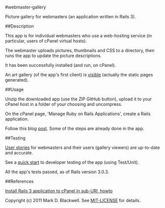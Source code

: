 #webmaster-gallery

Picture gallery for webmasters (an application written in Rails 3).

##Description

This app is for individual webmasters who use a web-hosting service (in particular, users of cPanel virtual hosts).

The webmaster uploads pictures, thumbnails and CSS to a directory, then runs the app to update the picture descriptions.

It has been successfully installed (and run, on cPanel).

An art gallery (of the app's first client) is [visible](http://www.meganamoss.com/webmas-gallery/) (actually the static pages generated).

##Usage

Unzip the downloaded app (use the ZIP GitHub button), upload it to your cPanel host in a folder of your choosing and uncompress.

On the cPanel page, 'Manage Ruby on Rails Applications', create a Rails application.

Follow this blog [post](http://markdblackwell.blogspot.com/2011/03/install-rails-3-application-to-cpanel_23.html). Some of the 
steps are already done in the app.

##Testing

[User stories](webmaster-gallery/blob/master/test/stories.txt) for webmasters and their users (gallery viewers) are up-to-date and accurate.

See a [quick start](/webmaster-gallery/blob/master/test/quick-start.txt) to developer testing of the app (using Test/Unit).

All the app's tests passed, as of Rails version 3.0.3.

##References

[Install Rails 3 application to cPanel in sub-URI, howto](http://markdblackwell.blogspot.com/2011/03/install-rails-3-application-to-cpanel_23.html)

Copyright (c) 2011 Mark D. Blackwell. See [MIT-LICENSE](/webmaster-gallery/blob/master/MIT-LICENSE) for details.
